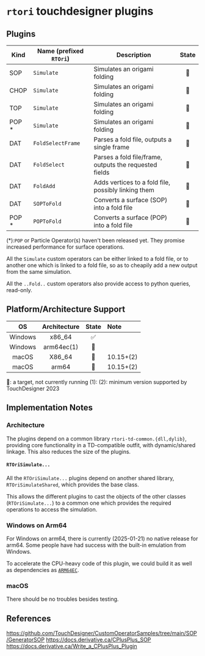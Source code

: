 # `rtori` touchdesigner plugins

## Plugins

|Kind |Name (prefixed `RTOri`) |Description                                              |State|
|-----|------------------------|---------------------------------------------------------|:---:|
|SOP  | `Simulate`             | Simulates an origami folding                            |🚧|
|CHOP | `Simulate`             | Simulates an origami folding                            |🎯|
|TOP  | `Simulate`             | Simulates an origami folding                            |🎯|
|POP *| `Simulate`             | Simulates an origami folding                            |🎯|
|DAT  | `FoldSelectFrame`      | Parses a fold file, outputs a single frame              |🎯|
|DAT  | `FoldSelect`           | Parses a fold file/frame, outputs the requested fields  |🎯|
|DAT  | `FoldAdd`              | Adds vertices to a fold file, possibly linking them     |🎯|
|DAT  | `SOPToFold`            | Converts a surface (SOP) into a fold file               |🎯|
|POP *| `POPToFold`            | Converts a surface (POP) into a fold file               |🎯|

(*):`POP` or Particle Operator(s) haven't been released yet. They promise increased performance for surface operations.


All the `Simulate` custom operators can be either linked to a fold file,
or to another one which is linked to a fold file, so as to cheapily add a new output from the same simulation.

All the `..Fold..` custom operators also provide access to python queries, read-only.

## Platform/Architecture Support

|OS       |Architecture|State|Note |
|:-------:|:----------:|:---:|:----|
|Windows  |x86_64      |✅   ||
|Windows  |arm64ec(1)  |🎯   ||
|macOS    |X86_64      |🎯   |10.15+(2)|
|macOS    |arm64       |🎯   |10.15+(2)|

🎯: a target, not currently running
(1): 
(2): minimum version supported by TouchDesigner 2023
## Implementation Notes

### Architecture

The plugins depend on a common library `rtori-td-common.{dll,dylib}`, providing core functionality in a TD-compatible outfit, with dynamic/shared linkage. This also reduces the size of the plugins.

#### `RTOriSimulate...`

All the `RTOriSimulate...` plugins depend on another shared library,
`RTOriSimulateShared`, which provides the base class.

This allows the different plugins to cast the objects of the other classes (`RTOriSimulate...`)
to a common one which provides the required operations to access the simulation.

### Windows on Arm64

For Windows on arm64, there is currently (2025-01-21) no native release for arm64.
Some people have had success with the built-in emulation from Windows.

To accelerate the CPU-heavy code of this plugin, we could build it as well as dependencies as [`ARM64EC`](https://learn.microsoft.com/en-us/windows/arm/arm64ec).

### macOS

There should be no troubles besides testing.

## References

<https://github.com/TouchDesigner/CustomOperatorSamples/tree/main/SOP/GeneratorSOP>
<https://docs.derivative.ca/CPlusPlus_SOP>
<https://docs.derivative.ca/Write_a_CPlusPlus_Plugin>
